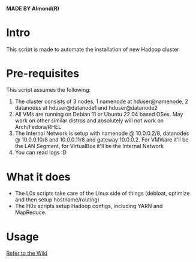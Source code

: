 #### MADE BY Almond(R) ####

# Intro
This script is made to automate the installation of new Hadoop cluster

# Pre-requisites
This script assumes the following:

1. The cluster consists of 3 nodes, 1 namenode at hduser@namenode, 2 datanodes at hduser@datanode1 and hduser@datanode2
2. All VMs are running on Debian 11 or Ubuntu 22.04 based OSes. May work on other similar distros and absolutely will not work on Arch/Fedora/RHEL
3. The Internal Network is setup with namenode @ 10.0.0.2/8, datanodes @ 10.0.0.10/8 and 10.0.0.11/8 and gateway 10.0.0.2. For VMWare it'll be the LAN Segment, for VirtualBox it'll be the Internal Network
4. You can read logs :D

# What it does
- The L0x scripts take care of the Linux side of things (debloat, optimize and then setup hostname/routing)
- The H0x scripts setup Hadoop configs, including YARN and MapReduce. 

# Usage

[Refer to the Wiki](https://github.com/almondnguyen/project_bigdata_setup-cluster/wiki)

